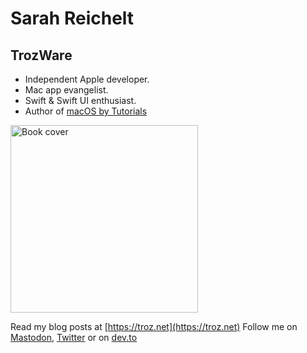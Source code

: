 # Sarah Reichelt
## TrozWare

- Independent Apple developer.
- Mac app evangelist.
- Swift & Swift UI enthusiast.
- Author of [macOS by Tutorials]([https://www.raywenderlich.com/books/macos-by-tutorials](https://www.kodeco.com/books/macos-by-tutorials))

[<img src="https://troz.net/images/book_cover.png" height="300" alt="Book cover">](https://www.kodeco.com/books/macos-by-tutorials)

Read my blog posts at [https://troz.net](https://troz.net)
Follow me on [Mastodon](https://mastodon.social/@troz), [Twitter](https://twitter.com/trozware) or on [dev.to](https://dev.to/trozware)
